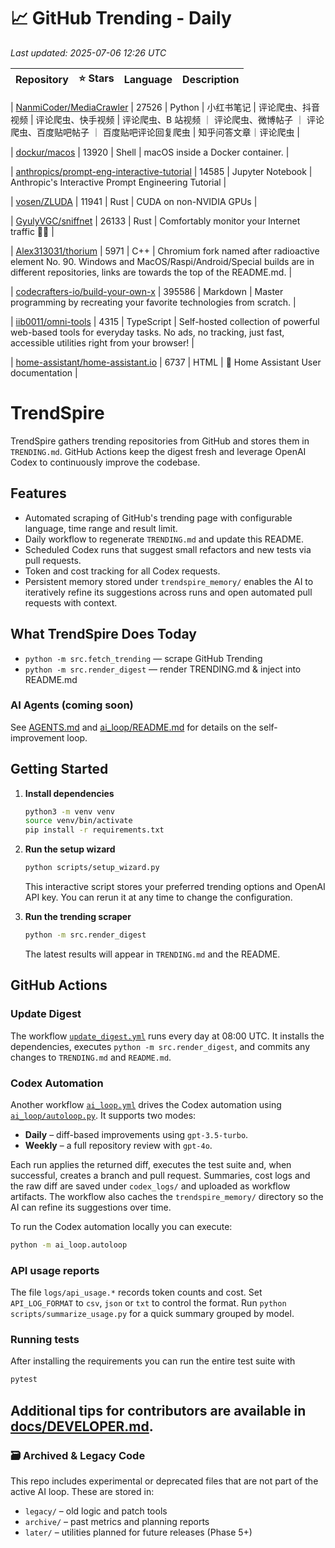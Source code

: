 <!-- TRENDING_START -->
# 📈 GitHub Trending - Daily

_Last updated: 2025-07-06 12:26 UTC_

| Repository | ⭐ Stars | Language | Description |
|------------|--------:|----------|-------------|

| [NanmiCoder/MediaCrawler](https://github.com/NanmiCoder/MediaCrawler) | 27526 | Python | 小红书笔记 | 评论爬虫、抖音视频 | 评论爬虫、快手视频 | 评论爬虫、B 站视频 ｜ 评论爬虫、微博帖子 ｜ 评论爬虫、百度贴吧帖子 ｜ 百度贴吧评论回复爬虫 | 知乎问答文章｜评论爬虫 |

| [dockur/macos](https://github.com/dockur/macos) | 13920 | Shell | macOS inside a Docker container. |

| [anthropics/prompt-eng-interactive-tutorial](https://github.com/anthropics/prompt-eng-interactive-tutorial) | 14585 | Jupyter Notebook | Anthropic's Interactive Prompt Engineering Tutorial |

| [vosen/ZLUDA](https://github.com/vosen/ZLUDA) | 11941 | Rust | CUDA on non-NVIDIA GPUs |

| [GyulyVGC/sniffnet](https://github.com/GyulyVGC/sniffnet) | 26133 | Rust | Comfortably monitor your Internet traffic 🕵️‍♂️ |

| [Alex313031/thorium](https://github.com/Alex313031/thorium) | 5971 | C++ | Chromium fork named after radioactive element No. 90. Windows and MacOS/Raspi/Android/Special builds are in different repositories, links are towards the top of the README.md. |

| [codecrafters-io/build-your-own-x](https://github.com/codecrafters-io/build-your-own-x) | 395586 | Markdown | Master programming by recreating your favorite technologies from scratch. |

| [iib0011/omni-tools](https://github.com/iib0011/omni-tools) | 4315 | TypeScript | Self-hosted collection of powerful web-based tools for everyday tasks. No ads, no tracking, just fast, accessible utilities right from your browser! |

| [home-assistant/home-assistant.io](https://github.com/home-assistant/home-assistant.io) | 6737 | HTML | 📘 Home Assistant User documentation |
<!-- TRENDING_END -->

# TrendSpire

TrendSpire gathers trending repositories from GitHub and stores them in `TRENDING.md`. GitHub Actions keep the digest fresh and leverage OpenAI Codex to continuously improve the codebase.

## Features

- Automated scraping of GitHub's trending page with configurable language, time range and result limit.
- Daily workflow to regenerate `TRENDING.md` and update this README.
- Scheduled Codex runs that suggest small refactors and new tests via pull requests.
- Token and cost tracking for all Codex requests.
- Persistent memory stored under `trendspire_memory/` enables the AI to
  iteratively refine its suggestions across runs and open automated pull
  requests with context.

## What TrendSpire Does Today

- `python -m src.fetch_trending` — scrape GitHub Trending
- `python -m src.render_digest` — render TRENDING.md & inject into README.md

### AI Agents (coming soon)
See [AGENTS.md](./AGENTS.md) and [ai_loop/README.md](./ai_loop/README.md) for details on the self-improvement loop.

## Getting Started

1. **Install dependencies**
   ```bash
   python3 -m venv venv
   source venv/bin/activate
   pip install -r requirements.txt
   ```

2. **Run the setup wizard**
   ```bash
   python scripts/setup_wizard.py
   ```
   This interactive script stores your preferred trending options and OpenAI API key.
   You can rerun it at any time to change the configuration.

3. **Run the trending scraper**
   ```bash
   python -m src.render_digest
   ```
   The latest results will appear in `TRENDING.md` and the README.


## GitHub Actions

### Update Digest

The workflow [`update_digest.yml`](.github/workflows/update_digest.yml) runs every day at 08:00 UTC. It installs the dependencies, executes `python -m src.render_digest`, and commits any changes to `TRENDING.md` and `README.md`.

### Codex Automation

Another workflow [`ai_loop.yml`](.github/workflows/ai_loop.yml) drives the Codex automation using [`ai_loop/autoloop.py`](ai_loop/autoloop.py). It supports two modes:

- **Daily** – diff-based improvements using `gpt-3.5-turbo`.
- **Weekly** – a full repository review with `gpt-4o`.

Each run applies the returned diff, executes the test suite and, when successful, creates a branch and pull request. Summaries, cost logs and the raw diff are saved under `codex_logs/` and uploaded as workflow artifacts. The workflow also caches the `trendspire_memory/` directory so the AI can refine its suggestions over time.

To run the Codex automation locally you can execute:

```bash
python -m ai_loop.autoloop
```

### API usage reports

The file `logs/api_usage.*` records token counts and cost. Set `API_LOG_FORMAT`
to `csv`, `json` or `txt` to control the format. Run `python
scripts/summarize_usage.py` for a quick summary grouped by model.

### Running tests

After installing the requirements you can run the entire test suite with

```bash
pytest
```

Additional tips for contributors are available in
[docs/DEVELOPER.md](docs/DEVELOPER.md).
---

### 🗃 Archived & Legacy Code

This repo includes experimental or deprecated files that are not part of the active AI loop. These are stored in:

- `legacy/` – old logic and patch tools
- `archive/` – past metrics and planning reports
- `later/` – utilities planned for future releases (Phase 5+)
